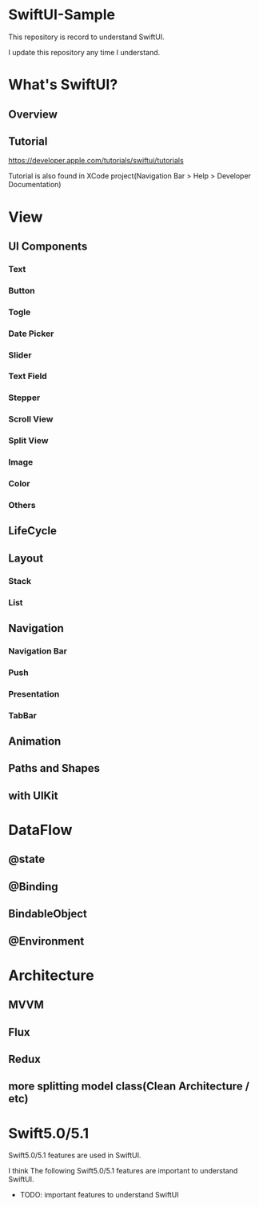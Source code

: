 # SwiftUI-Sample

This repository is record to understand SwiftUI.

I update this repository any time I understand.

# What's SwiftUI?

## Overview

## Tutorial

https://developer.apple.com/tutorials/swiftui/tutorials

Tutorial is also found in XCode project(Navigation Bar > Help > Developer Documentation)

# View
## UI Components
### Text
### Button
### Togle
### Date Picker
### Slider
### Text Field
### Stepper
### Scroll View
### Split View
### Image
### Color
### Others

## LifeCycle

## Layout
### Stack
### List

## Navigation
### Navigation Bar
### Push
### Presentation
### TabBar

## Animation

## Paths and Shapes

## with UIKit

# DataFlow

## @state

## @Binding

## BindableObject

## @Environment

# Architecture

## MVVM
## Flux
## Redux
## more splitting model class(Clean Architecture / etc)

# Swift5.0/5.1

Swift5.0/5.1 features are used in SwiftUI. 

I think The following Swift5.0/5.1 features are important to understand SwiftUI.

- TODO: important features to understand SwiftUI
